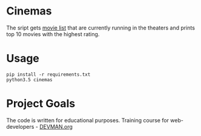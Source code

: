 # Cinemas

The sript gets [movie list](http://www.afisha.ru/msk/schedule_cinema/) that are currently running in the theaters and prints top 10 movies with the highest rating.

# Usage

    pip install -r requirements.txt
    python3.5 cinemas

# Project Goals

The code is written for educational purposes. Training course for web-developers - [DEVMAN.org](https://devman.org)

